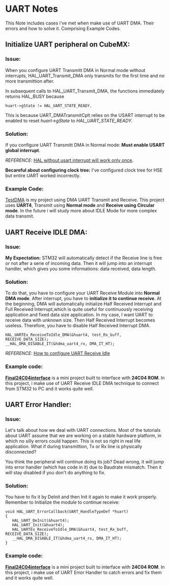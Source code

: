 # UART Notes

This Note includes cases i've met when make use of UART DMA. Their errors and how to solve it. Comprising Example Codes.

## Initialize UART peripheral on CubeMX:

### Issue: 

When you configure UART Transmitt DMA in Normal mode without interrupts, HAL_UART_Transmit_DMA only transmits for the first time and no more transmittion after. 

In subsequent calls to HAL_UART_Transmit_DMA, the functions immediately returns HAL_BUSY because 
```
huart->gState != HAL_UART_STATE_READY.
```
This is because UART_DMATransmitCplt relies on the USART interrupt to be enabled to reset *huart->gState* to *HAL_UART_STATE_READY.* 

### Solution:

If you configure UART Transmitt DMA in Normal mode:  **Must enable USART global interrupt**. 

*REFERENCE*: [HAL without usart interrupt will work only once](https://community.st.com/s/question/0D50X00009XkePT/hal-without-usart-interrupt-haluarttransmitdma-will-work-only-once).

**Becareful about configuring clock tree:** I've configured clock tree for HSE but entire UART worked incorrectly.

### Example Code:

[TestDMA](/TestDMA) is my project using DMA UART Transmit and Receive. This project uses **UART4**, Transmit using **Normal mode** and **Receive using Circular mode**. In the future i will study more about IDLE Mode for more complex data transmit.
  
## UART Receive IDLE DMA:

### Issue: 

**My Expectation:** STM32 will automatically detect if the Receive line is free or not after a serie of incoming data. Then it will jump into an interrupt handler, which gives you some informations: data received, data length.

### Solution:
To do that, you have to configure your UART Receive Module into **Normal DMA mode**. After interrupt, you have to **initialize it to continue receive**. At the beginning, DMA will automatically initialize Half Received Interrupt and Full Received Interrupt,which is quite useful for continuously receiving application and fixed data size application. In my case, I want UART to receive data with unknown size. Then Half Received Interrupt becomes useless. Therefore, you have to disable Half Received Interrupt DMA.

```
HAL_UARTEx_ReceiveToIdle_DMA(&huart4, test_Rx_buff, RECEIVE_DATA_SIZE);
__HAL_DMA_DISABLE_IT(&hdma_uart4_rx, DMA_IT_HT);
```
*REFERENCE*: [How to configure UART Receive Idle](https://l.facebook.com/l.php?u=https%3A%2F%2Ftapit.vn%2Fhuong-dan-su-dung-chuc-nang-uart-idle-dma%2F%3Ffbclid%3DIwAR29hT4baoN5Z-h6i-bBnlOnGHm6Jly8q3RyE_re_T8I7FghtWKu0KTECiU&h=AT2xhWq5Fo5TkGLKItwZie6NwOASbDDHSivUzJnqFcNFnC6eTb9mPbQxna4obTVOcfvT5vlkiSYAoTM8MlrHyLAfKLqVyrauGNiXsW-s3D1vSIHsP1jDIE89u9XyTPAeiSR80w)

### Example code: 
[**Final24C04interface**](./Final24C04interface) is a mini project built to interface with **24C04 ROM**. In this project, i make use of UART Receive IDLE DMA technique to connect from STM32 to PC and it works quite well.


## UART Error Handler: 

### Issue:

Let's talk about how we deal with UART connections. Most of the tutorials about UART assume that we are working on a stable hardware platform, in which no silly errors could happen. This is not so right in real life application. What if during transmittion, Tx or Rx line is physically disconnected? 

You think the peripheral will continue doing its job? Dead wrong, it will jump into error handler (which has code in it) due to Baudrate mismatch. Then it will stay disabled if you don't do anything to fix. 

### Solution:

You have to fix it by DeInit and then Init it again to make it work properly. Remember to Initialize the module to continue receive:

 ```
void HAL_UART_ErrorCallback(UART_HandleTypeDef *huart)
{
	HAL_UART_DeInit(&huart4);  
	HAL_UART_Init(&huart4);
    HAL_UARTEx_ReceiveToIdle_DMA(&huart4, test_Rx_buff, RECEIVE_DATA_SIZE);
	__HAL_DMA_DISABLE_IT(&hdma_uart4_rx, DMA_IT_HT);
}
```
### Example code:

[**Final24C04interface**](./Final24C04interface) is a mini project built to interface with **24C04 ROM**. In this project, i make use of UART Error Handler to catch errors and fix them and it works quite well.